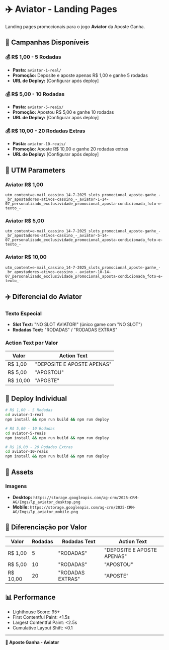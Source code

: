 # ✈️ Aviator - Landing Pages

Landing pages promocionais para o jogo **Aviator** da Aposte Ganha.

## 📄 Campanhas Disponíveis

### 💰 R$ 1,00 - 5 Rodadas
- **Pasta:** `aviator-1-real/`
- **Promoção:** Deposite e aposte apenas R$ 1,00 e ganhe 5 rodadas
- **URL de Deploy:** [Configurar após deploy]

### 💰 R$ 5,00 - 10 Rodadas
- **Pasta:** `aviator-5-reais/`
- **Promoção:** Apostou R$ 5,00 e ganhe 10 rodadas
- **URL de Deploy:** [Configurar após deploy]

### 💰 R$ 10,00 - 20 Rodadas Extras
- **Pasta:** `aviator-10-reais/`
- **Promoção:** Aposte R$ 10,00 e ganhe 20 rodadas extras
- **URL de Deploy:** [Configurar após deploy]

## 🎯 UTM Parameters

### Aviator R$ 1,00
```
utm_content=e-mail_cassino_14-7-2025_slots_promocional_aposte-ganhe_-_br_apostadores-ativos-cassino_-_aviator-1-14-07_personalizado_exclusividade_promocional_aposta-condicionada_foto-e-texto_-
```

### Aviator R$ 5,00
```
utm_content=e-mail_cassino_14-7-2025_slots_promocional_aposte-ganhe_-_br_apostadores-ativos-cassino_-_aviator-5-14-07_personalizado_exclusividade_promocional_aposta-condicionada_foto-e-texto_-
```

### Aviator R$ 10,00
```
utm_content=e-mail_cassino_14-7-2025_slots_promocional_aposte-ganhe_-_br_apostadores-ativos-cassino_-_aviator-10-14-07_personalizado_exclusividade_promocional_aposta-condicionada_foto-e-texto_-
```

## ✈️ Diferencial do Aviator

### Texto Especial
- **Slot Text:** "NO SLOT AVIATOR!" (único game com "NO SLOT")
- **Rodadas Text:** "RODADAS" / "RODADAS EXTRAS"

### Action Text por Valor
| Valor | Action Text |
|-------|-------------|
| R$ 1,00 | "DEPOSITE E APOSTE APENAS" |
| R$ 5,00 | "APOSTOU" |
| R$ 10,00 | "APOSTE" |

## 🚀 Deploy Individual

```bash
# R$ 1,00 - 5 Rodadas
cd aviator-1-real
npm install && npm run build && npm run deploy

# R$ 5,00 - 10 Rodadas  
cd aviator-5-reais
npm install && npm run build && npm run deploy

# R$ 10,00 - 20 Rodadas Extras
cd aviator-10-reais
npm install && npm run build && npm run deploy
```

## 🎨 Assets

### Imagens
- **Desktop:** `https://storage.googleapis.com/ag-crm/2025-CRM-AG/Imgs/lp_aviator_desktop.png`
- **Mobile:** `https://storage.googleapis.com/ag-crm/2025-CRM-AG/Imgs/lp_aviator_mobile.png`

## 🎯 Diferenciação por Valor

| Valor | Rodadas | Rodadas Text | Action Text |
|-------|---------|--------------|-------------|
| R$ 1,00 | 5 | "RODADAS" | "DEPOSITE E APOSTE APENAS" |
| R$ 5,00 | 10 | "RODADAS" | "APOSTOU" |
| R$ 10,00 | 20 | "RODADAS EXTRAS" | "APOSTE" |

## 📊 Performance

- Lighthouse Score: 95+
- First Contentful Paint: <1.5s
- Largest Contentful Paint: <2.5s
- Cumulative Layout Shift: <0.1

---

**🎰 Aposte Ganha - Aviator**